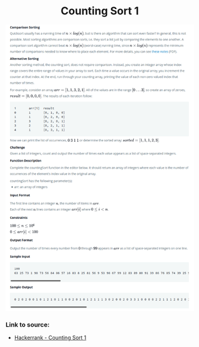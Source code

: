 <h1 align="center">Counting Sort 1</h1>

![alt text](https://github.com/matthew01lokiet/Algorithmic-exercises/blob/main/z_description_images/Sorting/counting_sort_1.png?raw=true)

### Link to source: 
- <a href="https://www.hackerrank.com/challenges/countingsort1/problem">Hackerrank - Counting Sort 1</a>
